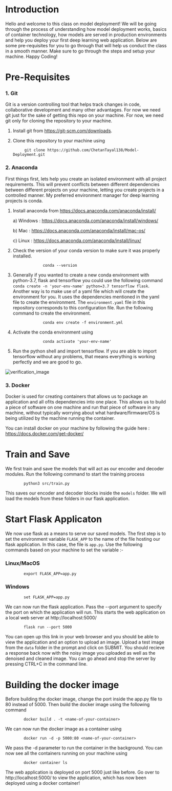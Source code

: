 # Introduction 

Hello and welcome to this class on model deployment! We will be going through the process of understanding how model deployment works, basics of container technology, how models are served in production environments and help you deploy your first deep learning web application. Below are some pre-requisites for you to go through that will help us conduct the class in a smooth manner. Make sure to go through the steps and setup your machine. Happy Coding!


# Pre-Requisites 

### 1. Git 

Git is a version controlling tool that helps track changes in code, collaborative development and many other advantages. For now we need git just for the sake of getting this repo on your machine. For now, we need git only for cloning the repository to your machine.

1. Install git from https://git-scm.com/downloads.

2. Clone this repository to your machine using
            
            git clone https://github.com/ChetanTayal138/Model-Deployment.git

### 2. Anaconda 

First things first, lets help you create an isolated environment with all project requirements. This will prevent conflicts between different dependencies between different projects on your machine, letting you create projects in a controlled manner. My preferred environment manager for deep learning projects is conda.

1. Install anaconda from https://docs.anaconda.com/anaconda/install/ 

    a) Windows : https://docs.anaconda.com/anaconda/install/windows/
    
    b) Mac : https://docs.anaconda.com/anaconda/install/mac-os/
    
    c) Linux : https://docs.anaconda.com/anaconda/install/linux/

2. Check the version of your conda version to make sure it was properly installed.

                    conda --version

3. Generally if you wanted to create a new conda environment with python-3.7, flask and tensorflow you could use the following command `conda create -n 'your-env-name' python=3.7 tensorflow flask`. Another way is to make use of a yaml file which will create the environment for you. It uses the dependencies mentioned in the yaml file to create the environment. The `environment.yaml` file in this repository corresponds to this configuration file. Run the following command to create the environment.

                    conda env create -f environment.yml

4. Activate the conda environment using 
            
                    conda activate 'your-env-name'

5. Run the python shell and import tensorflow. If you are able to import tensorflow without any problems, that means everything is working perfectly and we are good to go. 

![verification_image](https://github.com/ChetanTayal138/Model-Deployment/blob/master/images/verify_tensorflow.png)

### 3. Docker

Docker is used for creating containers that allows us to package an application and all ofits dependencies into one place. This allows us to build a piece of software on one machine and run that piece of software in any machine, without typically worrying about what hardware/firmware/OS is being utilized by the machine running the container. 

You can install docker on your machine by following the guide here : https://docs.docker.com/get-docker/


# Train and Save

We first train and save the models that will act as our encoder and decoder modules. Run the following command to start the training process

            python3 src/train.py

This saves our encoder and decoder blocks inside the `models` folder. We will load the models from these folders in our flask application.


# Start Flask Applicaton

We now use flask as a means to serve our saved models. The first step is to set the environment variable `FLASK_APP` to the name of the file hosting our flask application. In this case, the file is `app.py`.
Use the following commands based on your machine to set the variable :-

### Linux/MacOS

            export FLASK_APP=app.py

### Windows

            set FLASK_APP=app.py

We can now run the flask application. Pass the --port argument to specify the port on which the application will run. This starts the web application on a local web server at http://localhost:5000/ 

            flask run --port 5000

You can open up this link in your web browser and you should be able to view the application and an option to upload an image. Upload a test image from the `data` folder in the prompt and click on SUBMIT. You should recieve a response back now with the noisy image you uploaded as well as the denoised and cleaned image. You can go ahead and stop the server by pressing CTRL+C in the command line.


# Building the docker image

Before building the docker image, change the port inside the app.py file to 80 instead of 5000. Then build the docker image using the following command 

            docker build . -t <name-of-your-container>

We can now run the docker image as a container using 

            docker run -d -p 5000:80 <name-of-your-container>

We pass the -d parameter to run the container in the background. You can now see all the containers running on your machine using 

            docker container ls

The web application is deployed on port 5000 just like before. Go over to http://localhost:5000/ to view the application, which has now been deployed using a docker container!


